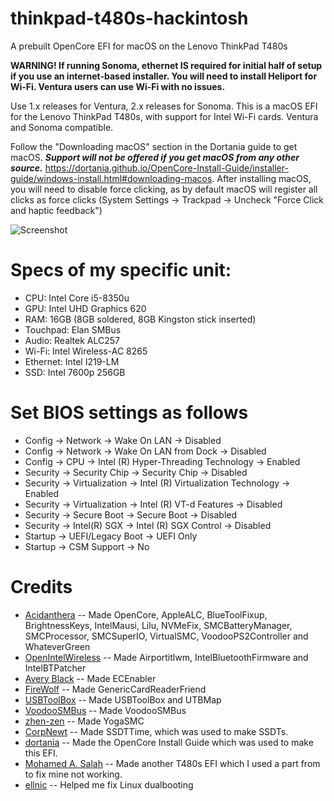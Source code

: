 # thinkpad-t480s-hackintosh
A prebuilt OpenCore EFI for macOS on the Lenovo ThinkPad T480s

**WARNING! If running Sonoma, ethernet IS required for initial half of setup if you use an internet-based installer. You will need to install Heliport for Wi-Fi. Ventura users can use Wi-Fi with no issues.**

Use 1.x releases for Ventura, 2.x releases for Sonoma.
This is a macOS EFI for the Lenovo ThinkPad T480s, with support for Intel Wi-Fi cards. Ventura and Sonoma compatible.

Follow the "Downloading macOS" section in the Dortania guide to get macOS. ***Support will not be offered if you get macOS from any other source.*** https://dortania.github.io/OpenCore-Install-Guide/installer-guide/windows-install.html#downloading-macos. After installing macOS, you will need to disable force clicking, as by default macOS will register all clicks as force clicks (System Settings -> Trackpad -> Uncheck "Force Click and haptic feedback")

![Screenshot](https://github.com/Lost-Entrepreneur439/thinkpad-t480s-hackintosh/blob/main/untitled.png)

# Specs of my specific unit:
- CPU: Intel Core i5-8350u
- GPU: Intel UHD Graphics 620
- RAM: 16GB (8GB soldered, 8GB Kingston stick inserted)
- Touchpad: Elan SMBus
- Audio: Realtek ALC257
- Wi-Fi: Intel Wireless-AC 8265
- Ethernet: Intel I219-LM
- SSD: Intel 7600p 256GB

# Set BIOS settings as follows
- Config -> Network -> Wake On LAN -> Disabled
- Config -> Network -> Wake On LAN from Dock -> Disabled
- Config -> CPU -> Intel (R) Hyper-Threading Technology -> Enabled
- Security -> Security Chip -> Security Chip -> Disabled
- Security -> Virtualization -> Intel (R) Virtualization Technology -> Enabled
- Security -> Virtualization -> Intel (R) VT-d Features -> Disabled
- Security -> Secure Boot -> Secure Boot -> Disabled
- Security -> Intel(R) SGX -> Intel (R) SGX Control -> Disabled
- Startup -> UEFI/Legacy Boot -> UEFI Only
- Startup -> CSM Support -> No

# Credits
- [Acidanthera](https://github.com/acidanthera) -- Made OpenCore, AppleALC, BlueToolFixup, BrightnessKeys, IntelMausi, Lilu, NVMeFix, SMCBatteryManager, SMCProcessor, SMCSuperIO, VirtualSMC, VoodooPS2Controller and WhateverGreen
- [OpenIntelWireless](https://github.com/OpenIntelWireless) -- Made Airportitlwm, IntelBluetoothFirmware and IntelBTPatcher
- [Avery Black](https://github.com/1Revenger1) -- Made ECEnabler
- [FireWolf](https://github.com/0xFireWolf) -- Made GenericCardReaderFriend
- [USBToolBox](https://github.com/USBToolBox) -- Made USBToolBox and UTBMap
- [VoodooSMBus](https://github.com/VoodooSMBus) -- Made VoodooSMBus
- [zhen-zen](https://github.com/zhen-zen) -- Made YogaSMC
- [CorpNewt](https://github.com/corpnewt) -- Made SSDTTime, which was used to make SSDTs.
- [dortania](https://github.com/dortania) -- Made the OpenCore Install Guide which was used to make this EFI.
- [Mohamed A. Salah](https://github.com/m4salah) -- Made another T480s EFI which I used a part from to fix mine not working.
- [ellnic](https://github.com/ellnic) -- Helped me fix Linux dualbooting
